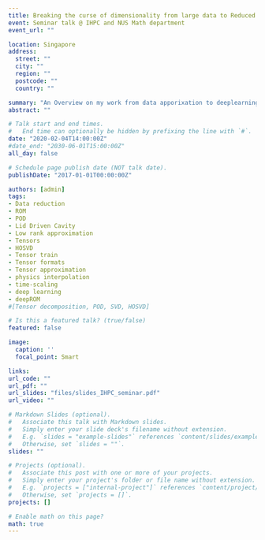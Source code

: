 ```yaml
---
title: Breaking the curse of dimensionality from large data to Reduced Order Models
event: Seminar talk @ IHPC and NUS Math department
event_url: ""

location: Singapore
address:
  street: ""
  city: ""
  region: ""
  postcode: ""
  country: ""

summary: "An Overview on my work from data apporixation to deeplearning ROM via PODG ROM and interpolated ROM."
abstract: ""

# Talk start and end times.
#   End time can optionally be hidden by prefixing the line with `#`.
date: "2020-02-04T14:00:00Z"
#date_end: "2030-06-01T15:00:00Z"
all_day: false

# Schedule page publish date (NOT talk date).
publishDate: "2017-01-01T00:00:00Z"

authors: [admin]
tags:
- Data reduction
- ROM
- POD
- Lid Driven Cavity
- Low rank approximation
- Tensors
- HOSVD
- Tensor train
- Tensor formats
- Tensor approximation
- physics interpolation
- time-scaling
- deep learning
- deepROM
#[Tensor decomposition, POD, SVD, HOSVD]

# Is this a featured talk? (true/false)
featured: false

image:
  caption: ''
  focal_point: Smart

links:
url_code: ""
url_pdf: ""
url_slides: "files/slides_IHPC_seminar.pdf"
url_video: ""

# Markdown Slides (optional).
#   Associate this talk with Markdown slides.
#   Simply enter your slide deck's filename without extension.
#   E.g. `slides = "example-slides"` references `content/slides/example-slides.md`.
#   Otherwise, set `slides = ""`.
slides: ""

# Projects (optional).
#   Associate this post with one or more of your projects.
#   Simply enter your project's folder or file name without extension.
#   E.g. `projects = ["internal-project"]` references `content/project/deep-learning/index.md`.
#   Otherwise, set `projects = []`.
projects: []

# Enable math on this page?
math: true
---
```

